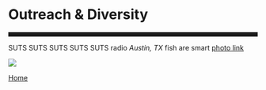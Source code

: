 <body>
		
<div class="container">
<div class="blurb">
<h1>Outreach & Diversity</h1>
<hr style="height:9px;color:#84949B">
<p>SUTS SUTS SUTS SUTS SUTS radio <em>Austin, TX</em> fish are smart <a href="/about"> photo link</a></p>
	
<img src="/images/SUTS1.jpg">


<a href="../">Home</a>
